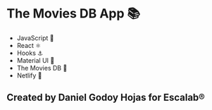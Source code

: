 # The Movies DB App 📚

-   JavaScript 📐
-   React ⚛️
-   Hooks ⚓
-   Material UI 🔳
-   The Movies DB 📕
-   Netlify 🚀

## Created by Daniel Godoy Hojas for Escalab®
